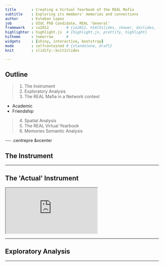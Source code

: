 ```yaml
---
title       : Creating a Virtual Yearbook of the REAL Mafia
subtitle    : Exploring its members' memories and connections
author      : Esteban Lopez
job         : UIUC PhD Candidate, REAL 'General'
framework   : io2012        # {io2012, html5slides, shower, dzslides, ...}
highlighter : highlight.js  # {highlight.js, prettify, highlight}
hitheme     : tomorrow      # 
widgets     : [shiny, interactive, bootstrap]
mode        : selfcontained # {standalone, draft}
knit        : slidify::knit2slides

---
```


## Outline

>1. The Instrument
>2. Exploratory Analysis
>3. The REAL Mafia in a Network context
  - Academic
  - Friendship
>4. Spatial Analysis
>5. The REAL Virtual Yearbook
>6. Memories Semantic Analysis


--- .centrepre &vcenter

## The Instrument

<!-- Table generated in R 3.1.1 by googleVis 0.5.5 package -->
<!-- Thu Oct 30 18:08:26 2014 -->


<!-- jsHeader -->
<script type="text/javascript">
 
// jsData 
function gvisDataTableID27244531993a () {
var data = new google.visualization.DataTable();
var datajson =
[
 [
 "Identification",
"Name, Country, Affiliation, etc." 
],
[
 "Time in REAL",
"Dates, Mafia role, General, sitting, etc." 
],
[
 "Academics with REAL",
"Research areas, collaboration, influences, post-mafia work." 
],
[
 "REAL Memories and Annecdotes",
"CU, UIUC, REAL, Geoff" 
] 
];
data.addColumn('string','Section');
data.addColumn('string','Description');
data.addRows(datajson);
return(data);
}
 
// jsDrawChart
function drawChartTableID27244531993a() {
var data = gvisDataTableID27244531993a();
var options = {};
options["allowHtml"] = true;

    var chart = new google.visualization.Table(
    document.getElementById('TableID27244531993a')
    );
    chart.draw(data,options);
    

}
  
 
// jsDisplayChart
(function() {
var pkgs = window.__gvisPackages = window.__gvisPackages || [];
var callbacks = window.__gvisCallbacks = window.__gvisCallbacks || [];
var chartid = "table";
  
// Manually see if chartid is in pkgs (not all browsers support Array.indexOf)
var i, newPackage = true;
for (i = 0; newPackage && i < pkgs.length; i++) {
if (pkgs[i] === chartid)
newPackage = false;
}
if (newPackage)
  pkgs.push(chartid);
  
// Add the drawChart function to the global list of callbacks
callbacks.push(drawChartTableID27244531993a);
})();
function displayChartTableID27244531993a() {
  var pkgs = window.__gvisPackages = window.__gvisPackages || [];
  var callbacks = window.__gvisCallbacks = window.__gvisCallbacks || [];
  window.clearTimeout(window.__gvisLoad);
  // The timeout is set to 100 because otherwise the container div we are
  // targeting might not be part of the document yet
  window.__gvisLoad = setTimeout(function() {
  var pkgCount = pkgs.length;
  google.load("visualization", "1", { packages:pkgs, callback: function() {
  if (pkgCount != pkgs.length) {
  // Race condition where another setTimeout call snuck in after us; if
  // that call added a package, we must not shift its callback
  return;
}
while (callbacks.length > 0)
callbacks.shift()();
} });
}, 100);
}
 
// jsFooter
</script>
 
<!-- jsChart -->  
<script type="text/javascript" src="https://www.google.com/jsapi?callback=displayChartTableID27244531993a"></script>
 
<!-- divChart -->
  
<div id="TableID27244531993a" 
  style="width: 500; height: automatic;">
</div>
<!-- Table generated in R 3.1.1 by googleVis 0.5.5 package -->
<!-- Thu Oct 30 18:08:26 2014 -->


<!-- jsHeader -->
<script type="text/javascript">
 
// jsData 
function gvisDataTableID27244531993a () {
var data = new google.visualization.DataTable();
var datajson =
[
 [
 "Identification",
"Name, Country, Affiliation, etc." 
],
[
 "Time in REAL",
"Dates, Mafia role, General, sitting, etc." 
],
[
 "Academics with REAL",
"Research areas, collaboration, influences, post-mafia work." 
],
[
 "REAL Memories and Annecdotes",
"CU, UIUC, REAL, Geoff" 
] 
];
data.addColumn('string','Section');
data.addColumn('string','Description');
data.addRows(datajson);
return(data);
}
 
// jsDrawChart
function drawChartTableID27244531993a() {
var data = gvisDataTableID27244531993a();
var options = {};
options["allowHtml"] = true;

    var chart = new google.visualization.Table(
    document.getElementById('TableID27244531993a')
    );
    chart.draw(data,options);
    

}
  
 
// jsDisplayChart
(function() {
var pkgs = window.__gvisPackages = window.__gvisPackages || [];
var callbacks = window.__gvisCallbacks = window.__gvisCallbacks || [];
var chartid = "table";
  
// Manually see if chartid is in pkgs (not all browsers support Array.indexOf)
var i, newPackage = true;
for (i = 0; newPackage && i < pkgs.length; i++) {
if (pkgs[i] === chartid)
newPackage = false;
}
if (newPackage)
  pkgs.push(chartid);
  
// Add the drawChart function to the global list of callbacks
callbacks.push(drawChartTableID27244531993a);
})();
function displayChartTableID27244531993a() {
  var pkgs = window.__gvisPackages = window.__gvisPackages || [];
  var callbacks = window.__gvisCallbacks = window.__gvisCallbacks || [];
  window.clearTimeout(window.__gvisLoad);
  // The timeout is set to 100 because otherwise the container div we are
  // targeting might not be part of the document yet
  window.__gvisLoad = setTimeout(function() {
  var pkgCount = pkgs.length;
  google.load("visualization", "1", { packages:pkgs, callback: function() {
  if (pkgCount != pkgs.length) {
  // Race condition where another setTimeout call snuck in after us; if
  // that call added a package, we must not shift its callback
  return;
}
while (callbacks.length > 0)
callbacks.shift()();
} });
}, 100);
}
 
// jsFooter
</script>
 
<!-- jsChart -->  
<script type="text/javascript" src="https://www.google.com/jsapi?callback=displayChartTableID27244531993a"></script>
 
<!-- divChart -->
  
<div id="TableID27244531993a" 
  style="width: 500; height: automatic;">
</div>

--- 

## The 'Actual' Instrument

<iframe src="https://docs.google.com/forms/d/1B3qXUtLhqH7JSpo1zLH0DZeEzPPt0YIXEMp48NUA0eI/edit" heingt='600px'></iframe>

---

## Exploratory Analysis

---
